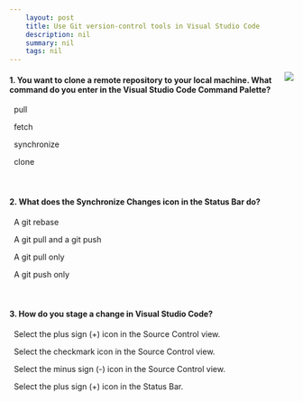 ```yaml
---
    layout: post
    title: Use Git version-control tools in Visual Studio Code 
    description: nil
    summary: nil
    tags: nil
---
```



 <a target="_blank" href="https://docs.microsoft.com/en-us/learn/modules/use-git-from-vs-code/6-knowledge-check/"><i class="fas fa-external-link-alt"></i> </a>
 <img align="right" src="https://docs.microsoft.com/en-us/learn/achievements/use-git-from-vs-code.svg">
####  1. You want to clone a remote repository to your local machine.  What command do you enter in the Visual Studio Code Command Palette?


<i class='far fa-square'></i> &nbsp;&nbsp;pull

<i class='far fa-square'></i> &nbsp;&nbsp;fetch

<i class='far fa-square'></i> &nbsp;&nbsp;synchronize

<i class='fas fa-check-square' style='color: Dodgerblue;'></i> &nbsp;&nbsp;clone
<br />
<br />
<br />

####  2. What does the Synchronize Changes icon in the Status Bar do?


<i class='far fa-square'></i> &nbsp;&nbsp;A git rebase

<i class='fas fa-check-square' style='color: Dodgerblue;'></i> &nbsp;&nbsp;A git pull and a git push

<i class='far fa-square'></i> &nbsp;&nbsp;A git pull only

<i class='far fa-square'></i> &nbsp;&nbsp;A git push only
<br />
<br />
<br />

####  3. How do you stage a change in Visual Studio Code?


<i class='fas fa-check-square' style='color: Dodgerblue;'></i> &nbsp;&nbsp;Select the plus sign (+) icon in the Source Control view.

<i class='far fa-square'></i> &nbsp;&nbsp;Select the checkmark icon in the Source Control view.

<i class='far fa-square'></i> &nbsp;&nbsp;Select the minus sign (-) icon in the Source Control view.

<i class='far fa-square'></i> &nbsp;&nbsp;Select the plus sign (+) icon in the Status Bar.
<br />
<br />
<br />
